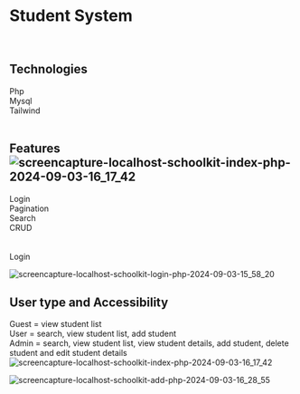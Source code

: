 # Student System<br/>
<br/>

## Technologies
Php<br/>
Mysql<br/>
Tailwind<br/>
<br/>
## Features![screencapture-localhost-schoolkit-index-php-2024-09-03-16_17_42](https://github.com/user-attachments/assets/130f62b0-9fd9-4146-b40c-fc1414c00a61)

Login<br/>
Pagination<br/>
Search<br/>
CRUD<br/>
<br/>
<br/>
Login<br/>

![screencapture-localhost-schoolkit-login-php-2024-09-03-15_58_20](https://github.com/user-attachments/assets/66671407-1bfa-49ef-809c-678dabe77895)

## User type and Accessibility<br/>
Guest = view student list<br/>
User = search, view student list, add student<br/>
Admin = search, view student list, view student details, add student, delete student and edit student details<br/>
![screencapture-localhost-schoolkit-index-php-2024-09-03-16_17_42](https://github.com/user-attachments/assets/d0254105-b082-4307-828d-40292c23640a)

![screencapture-localhost-schoolkit-add-php-2024-09-03-16_28_55](https://github.com/user-attachments/assets/4751e5d9-b211-46fe-964e-91447c85658d)

